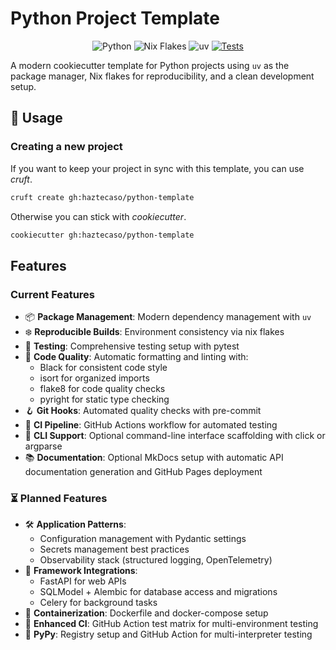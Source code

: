 # Python Project Template

<div align="center">

![Python](https://img.shields.io/badge/Python-3.10_|_3.11_|_3.12_|_3.13-blue?logo=python&logoColor=white)
![Nix Flakes](https://img.shields.io/badge/Nix-Flakes-blue?logo=nixos&logoColor=white)
![uv](https://img.shields.io/badge/Package_Manager-uv-blue)
[![Tests](https://img.shields.io/badge/CI-Tests-green?logo=github&logoColor=white)](https://github.com/haztecaso/python-template/actions)

</div>

A modern cookiecutter template for Python projects using `uv` as the package manager, Nix flakes for reproducibility, and a clean development setup.

## 🚀 Usage

### Creating a new project

If you want to keep your project in sync with this template, you can use
*cruft*. 

```bash
cruft create gh:haztecaso/python-template
```

Otherwise you can stick with *cookiecutter*.

```bash
cookiecutter gh:haztecaso/python-template
```

## Features

### Current Features

- 📦 **Package Management**: Modern dependency management with `uv`
- ❄️ **Reproducible Builds**: Environment consistency via nix flakes
- 🧪 **Testing**: Comprehensive testing setup with pytest
- 🧹 **Code Quality**: Automatic formatting and linting with:
  - Black for consistent code style
  - isort for organized imports
  - flake8 for code quality checks
  - pyright for static type checking
- 🪝 **Git Hooks**: Automated quality checks with pre-commit
- 🤖 **CI Pipeline**: GitHub Actions workflow for automated testing
- 🧰 **CLI Support**: Optional command-line interface scaffolding with click or argparse
- 📚 **Documentation**: Optional MkDocs setup with automatic API documentation generation and GitHub Pages deployment

### ⏳ Planned Features
- 🛠️ **Application Patterns**:
  - Configuration management with Pydantic settings
  - Secrets management best practices
  - Observability stack (structured logging, OpenTelemetry)
- 🧩 **Framework Integrations**:
  - FastAPI for web APIs
  - SQLModel + Alembic for database access and migrations
  - Celery for background tasks
- 🐳 **Containerization**: Dockerfile and docker-compose setup
- 🔄 **Enhanced CI**: GitHub Action test matrix for multi-environment testing
- 🐍 **PyPy**: Registry setup and GitHub Action for multi-interpreter testing

